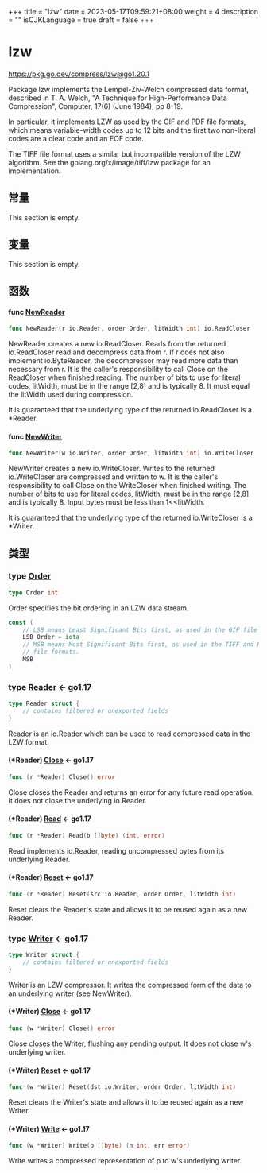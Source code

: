 +++
title = "lzw"
date = 2023-05-17T09:59:21+08:00
weight = 4
description = ""
isCJKLanguage = true
draft = false
+++
# lzw

https://pkg.go.dev/compress/lzw@go1.20.1



Package lzw implements the Lempel-Ziv-Welch compressed data format, described in T. A. Welch, "A Technique for High-Performance Data Compression", Computer, 17(6) (June 1984), pp 8-19.

In particular, it implements LZW as used by the GIF and PDF file formats, which means variable-width codes up to 12 bits and the first two non-literal codes are a clear code and an EOF code.

The TIFF file format uses a similar but incompatible version of the LZW algorithm. See the golang.org/x/image/tiff/lzw package for an implementation.



## 常量 

This section is empty.

## 变量

This section is empty.

## 函数

#### func [NewReader](https://cs.opensource.google/go/go/+/go1.20.1:src/compress/lzw/reader.go;l=254) 

``` go linenums="1"
func NewReader(r io.Reader, order Order, litWidth int) io.ReadCloser
```

NewReader creates a new io.ReadCloser. Reads from the returned io.ReadCloser read and decompress data from r. If r does not also implement io.ByteReader, the decompressor may read more data than necessary from r. It is the caller's responsibility to call Close on the ReadCloser when finished reading. The number of bits to use for literal codes, litWidth, must be in the range [2,8] and is typically 8. It must equal the litWidth used during compression.

It is guaranteed that the underlying type of the returned io.ReadCloser is a *Reader.

#### func [NewWriter](https://cs.opensource.google/go/go/+/go1.20.1:src/compress/lzw/writer.go;l=257) 

``` go linenums="1"
func NewWriter(w io.Writer, order Order, litWidth int) io.WriteCloser
```

NewWriter creates a new io.WriteCloser. Writes to the returned io.WriteCloser are compressed and written to w. It is the caller's responsibility to call Close on the WriteCloser when finished writing. The number of bits to use for literal codes, litWidth, must be in the range [2,8] and is typically 8. Input bytes must be less than 1<<litWidth.

It is guaranteed that the underlying type of the returned io.WriteCloser is a *Writer.

## 类型

### type [Order](https://cs.opensource.google/go/go/+/go1.20.1:src/compress/lzw/reader.go;l=29) 

``` go linenums="1"
type Order int
```

Order specifies the bit ordering in an LZW data stream.

``` go linenums="1"
const (
	// LSB means Least Significant Bits first, as used in the GIF file format.
	LSB Order = iota
	// MSB means Most Significant Bits first, as used in the TIFF and PDF
	// file formats.
	MSB
)
```

### type [Reader](https://cs.opensource.google/go/go/+/go1.20.1:src/compress/lzw/reader.go;l=47)  <- go1.17

``` go linenums="1"
type Reader struct {
	// contains filtered or unexported fields
}
```

Reader is an io.Reader which can be used to read compressed data in the LZW format.

#### (*Reader) [Close](https://cs.opensource.google/go/go/+/go1.20.1:src/compress/lzw/reader.go;l=230)  <- go1.17

``` go linenums="1"
func (r *Reader) Close() error
```

Close closes the Reader and returns an error for any future read operation. It does not close the underlying io.Reader.

#### (*Reader) [Read](https://cs.opensource.google/go/go/+/go1.20.1:src/compress/lzw/reader.go;l=122)  <- go1.17

``` go linenums="1"
func (r *Reader) Read(b []byte) (int, error)
```

Read implements io.Reader, reading uncompressed bytes from its underlying Reader.

#### (*Reader) [Reset](https://cs.opensource.google/go/go/+/go1.20.1:src/compress/lzw/reader.go;l=237)  <- go1.17

``` go linenums="1"
func (r *Reader) Reset(src io.Reader, order Order, litWidth int)
```

Reset clears the Reader's state and allows it to be reused again as a new Reader.

### type [Writer](https://cs.opensource.google/go/go/+/go1.20.1:src/compress/lzw/writer.go;l=36)  <- go1.17

``` go linenums="1"
type Writer struct {
	// contains filtered or unexported fields
}
```

Writer is an LZW compressor. It writes the compressed form of the data to an underlying writer (see NewWriter).

#### (*Writer) [Close](https://cs.opensource.google/go/go/+/go1.20.1:src/compress/lzw/writer.go;l=200)  <- go1.17

``` go linenums="1"
func (w *Writer) Close() error
```

Close closes the Writer, flushing any pending output. It does not close w's underlying writer.

#### (*Writer) [Reset](https://cs.opensource.google/go/go/+/go1.20.1:src/compress/lzw/writer.go;l=243)  <- go1.17

``` go linenums="1"
func (w *Writer) Reset(dst io.Writer, order Order, litWidth int)
```

Reset clears the Writer's state and allows it to be reused again as a new Writer.

#### (*Writer) [Write](https://cs.opensource.google/go/go/+/go1.20.1:src/compress/lzw/writer.go;l=122)  <- go1.17

``` go linenums="1"
func (w *Writer) Write(p []byte) (n int, err error)
```

Write writes a compressed representation of p to w's underlying writer.